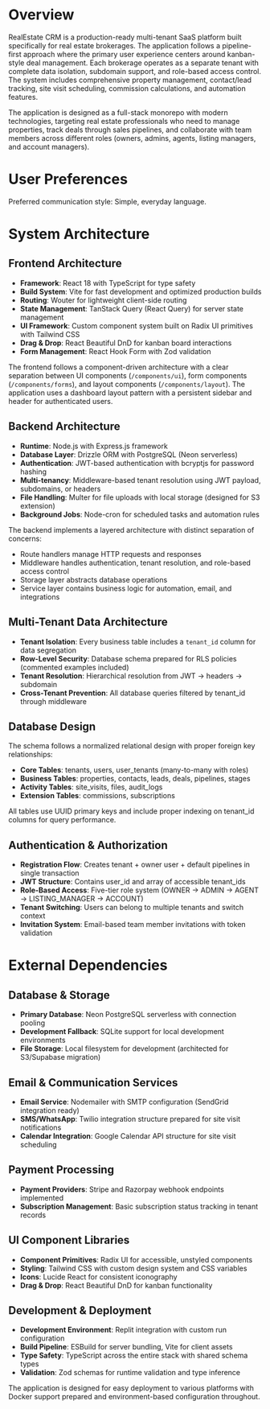 # Overview

RealEstate CRM is a production-ready multi-tenant SaaS platform built specifically for real estate brokerages. The application follows a pipeline-first approach where the primary user experience centers around kanban-style deal management. Each brokerage operates as a separate tenant with complete data isolation, subdomain support, and role-based access control. The system includes comprehensive property management, contact/lead tracking, site visit scheduling, commission calculations, and automation features.

The application is designed as a full-stack monorepo with modern technologies, targeting real estate professionals who need to manage properties, track deals through sales pipelines, and collaborate with team members across different roles (owners, admins, agents, listing managers, and account managers).

# User Preferences

Preferred communication style: Simple, everyday language.

# System Architecture

## Frontend Architecture
- **Framework**: React 18 with TypeScript for type safety
- **Build System**: Vite for fast development and optimized production builds
- **Routing**: Wouter for lightweight client-side routing
- **State Management**: TanStack Query (React Query) for server state management
- **UI Framework**: Custom component system built on Radix UI primitives with Tailwind CSS
- **Drag & Drop**: React Beautiful DnD for kanban board interactions
- **Form Management**: React Hook Form with Zod validation

The frontend follows a component-driven architecture with a clear separation between UI components (`/components/ui`), form components (`/components/forms`), and layout components (`/components/layout`). The application uses a dashboard layout pattern with a persistent sidebar and header for authenticated users.

## Backend Architecture
- **Runtime**: Node.js with Express.js framework
- **Database Layer**: Drizzle ORM with PostgreSQL (Neon serverless)
- **Authentication**: JWT-based authentication with bcryptjs for password hashing
- **Multi-tenancy**: Middleware-based tenant resolution using JWT payload, subdomains, or headers
- **File Handling**: Multer for file uploads with local storage (designed for S3 extension)
- **Background Jobs**: Node-cron for scheduled tasks and automation rules

The backend implements a layered architecture with distinct separation of concerns:
- Route handlers manage HTTP requests and responses
- Middleware handles authentication, tenant resolution, and role-based access control
- Storage layer abstracts database operations
- Service layer contains business logic for automation, email, and integrations

## Multi-Tenant Data Architecture
- **Tenant Isolation**: Every business table includes a `tenant_id` column for data segregation
- **Row-Level Security**: Database schema prepared for RLS policies (commented examples included)
- **Tenant Resolution**: Hierarchical resolution from JWT → headers → subdomain
- **Cross-Tenant Prevention**: All database queries filtered by tenant_id through middleware

## Database Design
The schema follows a normalized relational design with proper foreign key relationships:
- **Core Tables**: tenants, users, user_tenants (many-to-many with roles)
- **Business Tables**: properties, contacts, leads, deals, pipelines, stages
- **Activity Tables**: site_visits, files, audit_logs
- **Extension Tables**: commissions, subscriptions

All tables use UUID primary keys and include proper indexing on tenant_id columns for query performance.

## Authentication & Authorization
- **Registration Flow**: Creates tenant + owner user + default pipelines in single transaction
- **JWT Structure**: Contains user_id and array of accessible tenant_ids
- **Role-Based Access**: Five-tier role system (OWNER → ADMIN → AGENT → LISTING_MANAGER → ACCOUNT)
- **Tenant Switching**: Users can belong to multiple tenants and switch context
- **Invitation System**: Email-based team member invitations with token validation

# External Dependencies

## Database & Storage
- **Primary Database**: Neon PostgreSQL serverless with connection pooling
- **Development Fallback**: SQLite support for local development environments
- **File Storage**: Local filesystem for development (architected for S3/Supabase migration)

## Email & Communication Services
- **Email Service**: Nodemailer with SMTP configuration (SendGrid integration ready)
- **SMS/WhatsApp**: Twilio integration structure prepared for site visit notifications
- **Calendar Integration**: Google Calendar API structure for site visit scheduling

## Payment Processing
- **Payment Providers**: Stripe and Razorpay webhook endpoints implemented
- **Subscription Management**: Basic subscription status tracking in tenant records

## UI Component Libraries
- **Component Primitives**: Radix UI for accessible, unstyled components
- **Styling**: Tailwind CSS with custom design system and CSS variables
- **Icons**: Lucide React for consistent iconography
- **Drag & Drop**: React Beautiful DnD for kanban functionality

## Development & Deployment
- **Development Environment**: Replit integration with custom run configuration
- **Build Pipeline**: ESBuild for server bundling, Vite for client assets
- **Type Safety**: TypeScript across the entire stack with shared schema types
- **Validation**: Zod schemas for runtime validation and type inference

The application is designed for easy deployment to various platforms with Docker support prepared and environment-based configuration throughout.